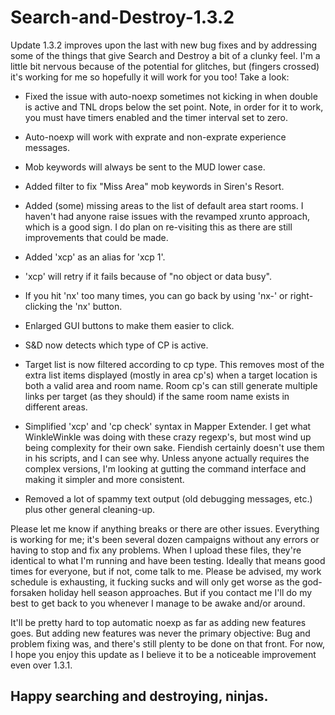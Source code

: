 # Search-and-Destroy-1.3.2

Update 1.3.2 improves upon the last with new bug fixes and by addressing some of
the things that give Search and Destroy a bit of a clunky feel.  I'm a little bit
nervous because of the potential for glitches, but (fingers crossed) it's working
for me so hopefully it will work for you too!  Take a look:

- Fixed the issue with auto-noexp sometimes not kicking in when double is active and
TNL drops below the set point.  Note, in order for it to work, you must have timers
enabled and the timer interval set to zero.

- Auto-noexp will work with exprate and non-exprate experience messages.

- Mob keywords will always be sent to the MUD lower case.

- Added filter to fix "Miss Area" mob keywords in Siren's Resort.

- Added (some) missing areas to the list of default area start rooms.  I haven't
had anyone raise issues with the revamped xrunto approach, which is a good sign.
I do plan on re-visiting this as there are still improvements that could be made.

- Added 'xcp' as an alias for 'xcp 1'.

- 'xcp' will retry if it fails because of "no object or data busy".  

- If you hit 'nx' too many times, you can go back by using 'nx-' or right-clicking
  the 'nx' button.

- Enlarged GUI buttons to make them easier to click.

- S&D now detects which type of CP is active.

- Target list is now filtered according to cp type.  This removes most of the extra 
list items displayed (mostly in area cp's) when a target location is both a valid 
area and room name.  Room cp's can still generate multiple links per target (as they
should) if the same room name exists in different areas.

- Simplified 'xcp' and 'cp check' syntax in Mapper Extender.  I get what WinkleWinkle
was doing with these crazy regexp's, but most wind up being complexity for their 
own sake.  Fiendish certainly doesn't use them in his scripts, and I can see why.
Unless anyone actually requires the complex versions, I'm looking at gutting the 
command interface and making it simpler and more consistent.

- Removed a lot of spammy text output (old debugging messages, etc.) plus other 
general cleaning-up.

Please let me know if anything breaks or there are other issues.  Everything is working for me; it's been several dozen campaigns without any errors or having to stop and fix any problems.  When I upload these files, they're identical to what I'm running and have been testing.  Ideally that means good times for everyone, but if not, come talk to me.  Please be advised, my work schedule is exhausting, it fucking sucks and will only get worse as the god-forsaken holiday hell season approaches.  But if you contact me I'll do my best to get back to you whenever I manage to be awake and/or around.

It'll be pretty hard to top automatic noexp as far as adding new features goes.  But adding new features was never the primary objective:  Bug and problem fixing was, and there's still plenty to be done on that front.  For now, I hope you enjoy this update as I believe it to be a noticeable improvement even over 1.3.1.

Happy searching and destroying, ninjas.
- 
